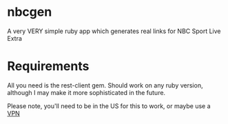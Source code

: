 # nbcgen

A very VERY simple ruby app which generates real links for NBC Sport Live Extra

# Requirements

All you need is the rest-client gem. Should work on any ruby version, although I may make it more sophisticated in the future.

Please note, you'll need to be in the US for this to work, or maybe use a [VPN](https://www.privateinternetaccess.com/)
